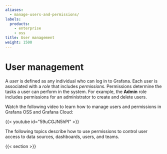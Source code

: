 ```yaml
---
aliases:
  - manage-users-and-permissions/
labels:
  products:
    - enterprise
    - oss
title: User management
weight: 1500
---
```


# User management

A _user_ is defined as any individual who can log in to Grafana. Each user is associated with a _role_ that includes _permissions_. Permissions determine the tasks a user can perform in the system. For example, the **Admin** role includes permissions for an administrator to create and delete users.

Watch the following video to learn how to manage users and permissions in Grafana OSS and Grafana Cloud:

{{< youtube id="59uCGJN5hPI" >}}

The following topics describe how to use permissions to control user access to data sources, dashboards, users, and teams.

{{< section >}}
